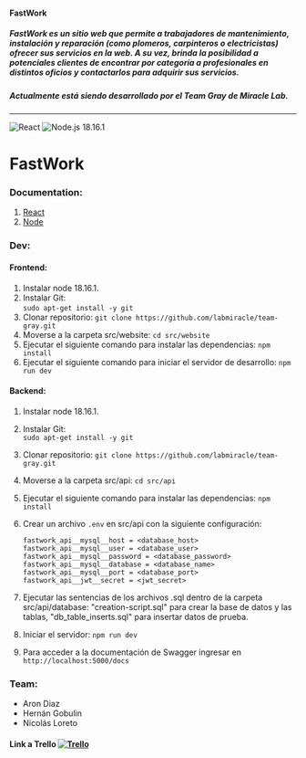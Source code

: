 #### FastWork

##### FastWork es un sitio web que permite a trabajadores de mantenimiento, instalación y reparación (como plomeros, carpinteros o electricistas) ofrecer sus servicios en la web. A su vez, brinda la posibilidad a potenciales clientes de encontrar por categoría a profesionales en distintos oficios y contactarlos para adquirir sus servicios.

##### Actualmente está siendo desarrollado por el Team Gray de Miracle Lab.

---

![React](https://img.shields.io/badge/React-61DAFB?style=for-the-badge&logo=react&logoColor=white)
![Node.js 18.16.1](https://img.shields.io/badge/Node.js-18.16.1-brightgreen?style=for-the-badge&logo=node.js&logoColor=white)

# FastWork

### Documentation:

1. [React](https://es.react.dev/)
2. [Node](https://nodejs.org/es)

### Dev:

#### Frontend:

1. Instalar node 18.16.1.
2. Instalar Git:  
   `sudo apt-get install -y git`
3. Clonar repositorio: `git clone https://github.com/labmiracle/team-gray.git`
4. Moverse a la carpeta src/website: `cd src/website`
5. Ejecutar el siguiente comando para instalar las dependencias:
   `npm install`
6. Ejecutar el siguiente comando para iniciar el servidor de desarrollo:
   `npm run dev`

#### Backend:

1. Instalar node 18.16.1.
2. Instalar Git:  
   `sudo apt-get install -y git`
3. Clonar repositorio: `git clone https://github.com/labmiracle/team-gray.git`
   
4. Moverse a la carpeta src/api: `cd src/api`

5. Ejecutar el siguiente comando para instalar las dependencias:
   `npm install`

6. Crear un archivo `.env` en src/api con la siguiente configuración:
	``` plaintext
   fastwork_api__mysql__host = <database_host>
   fastwork_api__mysql__user = <database_user>
   fastwork_api__mysql__password = <database_password>
   fastwork_api__mysql__database = <database_name>
   fastwork_api__mysql__port = <database_port>
   fastwork_api__jwt__secret = <jwt_secret>
	```

7. Ejecutar las sentencias de los archivos .sql dentro de la carpeta src/api/database: "creation-script.sql" para crear la base de datos y las tablas, "db_table_inserts.sql" para insertar datos de prueba.

8. Iniciar el servidor: `npm run dev`

9.  Para acceder a la documentación de Swagger ingresar en `http://localhost:5000/docs`


### Team:

- Aron Diaz
- Hernán Gobulin
- Nicolás Loreto

#### Link a Trello [![Trello](https://img.shields.io/badge/Trello-%231E88E5.svg?&style=flat-square&logo=trello&logoColor=white)](https://trello.com/b/wlIF4QIH/fastwork)


